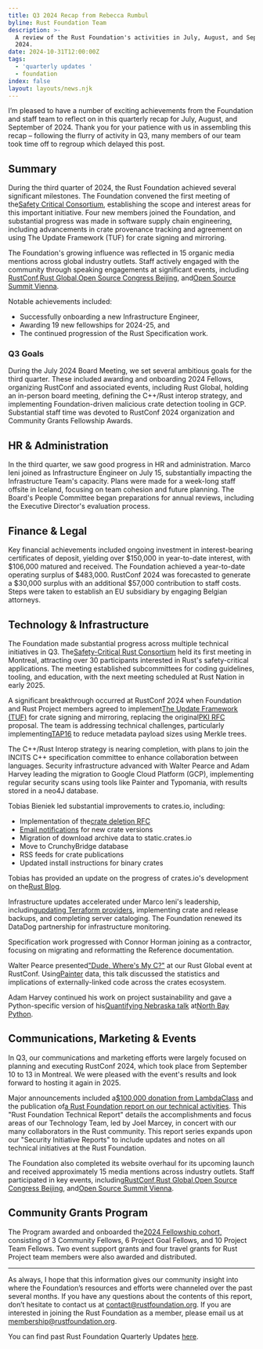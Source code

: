```yaml
---
title: Q3 2024 Recap from Rebecca Rumbul
byline: Rust Foundation Team
description: >-
  A review of the Rust Foundation's activities in July, August, and September of
  2024.
date: 2024-10-31T12:00:00Z
tags:
  - 'quarterly updates '
  - foundation
index: false
layout: layouts/news.njk
---
```

I’m pleased to have a number of exciting achievements from the Foundation and staff team to reflect on in this quarterly recap for July, August, and September of 2024. Thank you for your patience with us in assembling this recap – following the flurry of activity in Q3, many members of our team took time off to regroup which delayed this post.

## Summary

During the third quarter of 2024, the Rust Foundation achieved several significant milestones. The Foundation convened the first meeting of the[<u>Safety Critical Consortium</u>](https://foundation.rust-lang.org/news/announcing-the-safety-critical-rust-consortium/), establishing the scope and interest areas for this important initiative. Four new members joined the Foundation, and substantial progress was made in software supply chain engineering, including advancements in crate provenance tracking and agreement on using The Update Framework (TUF) for crate signing and mirroring.

The Foundation's growing influence was reflected in 15 organic media mentions across global industry outlets. Staff actively engaged with the community through speaking engagements at significant events, including [RustConf](https://rustconf.com/),[<u>Rust Global</u>](https://rustconf.com/programs/#rust_global),[<u>Open Source Congress Beijing</u>](https://www.opensourcecongress.org/), and[<u>Open Source Summit Vienna</u>](https://osseu2024.sched.com/).

Notable achievements included:

* Successfully onboarding a new Infrastructure Engineer,
* Awarding 19 new fellowships for 2024-25, and
* The continued progression of the Rust Specification work.

### Q3 Goals

During the July 2024 Board Meeting, we set several ambitious goals for the third quarter. These included awarding and onboarding 2024 Fellows, organizing RustConf and associated events, including Rust Global, holding an in-person board meeting, defining the C++/Rust interop strategy, and implementing Foundation-driven malicious crate detection tooling in GCP. Substantial staff time was devoted to RustConf 2024 organization and Community Grants Fellowship Awards.

## HR & Administration

In the third quarter, we saw good progress in HR and administration. Marco Ieni joined as Infrastructure Engineer on July 15, substantially impacting the Infrastructure Team's capacity. Plans were made for a week-long staff offsite in Iceland, focusing on team cohesion and future planning. The Board's People Committee began preparations for annual reviews, including the Executive Director's evaluation process.

## Finance & Legal

Key financial achievements included ongoing investment in interest-bearing certificates of deposit, yielding over $150,000 in year-to-date interest, with $106,000 matured and received. The Foundation achieved a year-to-date operating surplus of $483,000. RustConf 2024 was forecasted to generate a $30,000 surplus with an additional $57,000 contribution to staff costs. Steps were taken to establish an EU subsidiary by engaging Belgian attorneys.

## Technology & Infrastructure

The Foundation made substantial progress across multiple technical initiatives in Q3. The[<u>Safety-Critical Rust Consortium</u>](https://foundation.rust-lang.org/news/announcing-the-safety-critical-rust-consortium/) held its first meeting in Montreal, attracting over 30 participants interested in Rust's safety-critical applications. The meeting established subcommittees for coding guidelines, tooling, and education, with the next meeting scheduled at Rust Nation in early 2025.

A significant breakthrough occurred at RustConf 2024 when Foundation and Rust Project members agreed to implement[<u>The Update Framework (TUF)</u>](https://theupdateframework.io/) for crate signing and mirroring, replacing the original[<u>PKI RFC</u>](https://github.com/rust-lang/rfcs/pull/3579) proposal. The team is addressing technical challenges, particularly implementing[<u>TAP16</u>](https://github.com/theupdateframework/taps/blob/master/tap16.md) to reduce metadata payload sizes using Merkle trees.

The C++/Rust Interop strategy is nearing completion, with plans to join the INCITS C++ specification committee to enhance collaboration between languages. Security infrastructure advanced with Walter Pearce and Adam Harvey leading the migration to Google Cloud Platform (GCP), implementing regular security scans using tools like Painter and Typomania, with results stored in a neo4J database.

Tobias Bieniek led substantial improvements to crates.io, including:

* Implementation of the[<u>crate deletion RFC</u>](https://github.com/rust-lang/rfcs/pull/3660)
* [Email notifications](https://github.com/rust-lang/crates.io/pull/9341) for new crate versions
* Migration of download archive data to static.crates.io
* Move to CrunchyBridge database
* RSS feeds for crate publications
* Updated install instructions for binary crates

Tobias has provided an update on the progress of crates.io's development on the[<u>Rust Blog</u>](https://blog.rust-lang.org/2024/07/29/crates-io-development-update.html).

Infrastructure updates accelerated under Marco Ieni's leadership, including[<u>updating Terraform providers</u>](https://github.com/rust-lang/simpleinfra/issues/437), implementing crate and release backups, and completing server cataloging. The Foundation renewed its DataDog partnership for infrastructure monitoring.

Specification work progressed with Connor Horman joining as a contractor, focusing on migrating and reformatting the Reference documentation.

Walter Pearce presented["Dude, Where's My C?"](https://rustconf.com/programs/#1083) at our Rust Global event at RustConf. Using[<u>Painter</u>](https://github.com/rustfoundation/painter) data, this talk discussed the statistics and implications of externally-linked code across the crates ecosystem.

Adam Harvey continued his work on project sustainability and gave a Python-specific version of his[<u>Quantifying Nebraska talk</u>](https://www.youtube.com/watch?v=QMHpy_mcx0Q) at[<u>North Bay Python</u>](https://pretalx.northbaypython.org/nbpy-2024/talk/9EXJ7T/).

## Communications, Marketing & Events

In Q3, our communications and marketing efforts were largely focused on planning and executing RustConf 2024, which took place from September 10 to 13 in Montreal. We were pleased with the event's results and look forward to hosting it again in 2025.

Major announcements included a[<u>$100,000 donation from LambdaClass</u>](https://foundation.rust-lang.org/news/lambdaclass-donates-100k-to-the-rust-foundation/) and the publication of[<u>a Rust Foundation report on our technical activities</u>](https://foundation.rust-lang.org/news/latest-rust-foundation-report-details-technical-accomplishments/). This "Rust Foundation Technical Report" details the accomplishments and focus areas of our Technology Team, led by Joel Marcey, in concert with our many collaborators in the Rust community. This report series expands upon our "Security Initiative Reports" to include updates and notes on all technical initiatives at the Rust Foundation.

The Foundation also completed its website overhaul for its upcoming launch and received approximately 15 media mentions across industry outlets. Staff participated in key events, including[<u>RustConf</u>](https://rustconf.com/),[<u>Rust Global</u>](https://rustconf.com/programs/#rust_global),[<u>Open Source Congress Beijing</u>](https://www.opensourcecongress.org/), and[<u>Open Source Summit Vienna</u>](https://osseu2024.sched.com/).

## Community Grants Program

The Program awarded and onboarded the[<u>2024 Fellowship cohort,</u>](https://foundation.rust-lang.org/news/announcing-the-rust-foundation-s-2024-fellows/) consisting of 3 Community Fellows, 6 Project Goal Fellows, and 10 Project Team Fellows. Two event support grants and four travel grants for Rust Project team members were also awarded and distributed.

---

As always, I hope that this information gives our community insight into where the Foundation’s resources and efforts were channeled over the past several months. If you have any questions about the contents of this report, don’t hesitate to contact us at contact@rustfoundation.org. If you are interested in joining the Rust Foundation as a member, please email us at [membership@rustfoundation.org](mailto:membership@rustfoundation.org).

You can find past Rust Foundation Quarterly Updates [here](https://foundation.rust-lang.org/tags/quarterly%20updates/).

&nbsp;